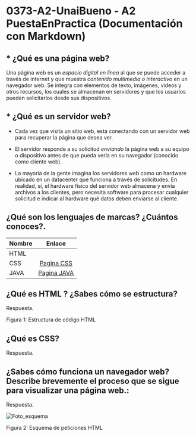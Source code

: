 # 0373-A2-UnaiBueno - A2 PuestaEnPractica (Documentación con Markdown)
## * ¿Qué es una página web?

Una página web es un *espacio digital en línea* al que se puede acceder a través de internet y que muestra *contenido multimedia o interactivo* en un navegador web. Se integra con elementos de texto, imágenes, videos y otros recursos, los cuales se almacenan en servidores y que los usuarios pueden solicitarlos desde sus dispositivos.

## * ¿Qué es un servidor web?

- Cada vez que visita un sitio web, está conectando con un servidor web para recuperar la página que desea ver. 
- El servidor responde a su solicitud *_enviando_* la página web a su equipo o dispositivo antes de que pueda verla en su navegador (conocido como cliente web).

- La mayoría de la gente imagina los servidores web como un hardware ubicado en un datacenter que funciona a través de solicitudes. En realidad, sí, el hardware físico del servidor web almacena y envía archivos a los clientes, pero necesita software para procesar cualquier solicitud e indicar al hardware qué datos deben enviarse al cliente.


## ¿Qué son los lenguajes de marcas? ¿Cuántos conoces?. 

|Nombre | Enlace |
|----------| :----------:
|HTML | |[Pagina HTML](https://www.hostinger.es/tutoriales/que-es-html "Pagina HTML")|
|CSS |[Pagina CSS](https://blog.hubspot.es/website/que-es-css "Pagina CSS")|
|JAVA |[Pagina JAVA](https://developer.mozilla.org/es/docs/Learn/JavaScript/First_steps/What_is_JavaScript "Pagina JAVA")|



## ¿Qué es HTML ? ¿Sabes cómo se estructura?

Respuesta.


Figura 1: Estructura de código HTML


## ¿Qué es CSS?

Respuesta.


## ¿Sabes cómo funciona un navegador web? Describe brevemente el proceso que se sigue para visualizar una página web.:

Respuesta.

![Foto_esquema](https://github.com/UnaiBuenoBravo/0373-A2-UnaiBueno/blob/main/Captura%20de%20pantalla%202024-10-10%20103155.png")


Figura 2: Esquema de peticiones HTML


